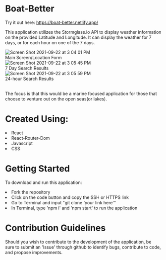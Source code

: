 # Boat-Better

Try it out here: <a href="https://boat-better.netlify.app/" target="_blank">https://boat-better.netlify.app/</a>

This application utilizes the Stormglass.io API to display weather information on the provided Latitude and Longitude. It can display the weather for 7 days, or for each hour on one of the 7 days.
<br>

![Screen Shot 2021-09-22 at 3 04 01 PM](https://user-images.githubusercontent.com/88410952/134413914-cfd87cc8-8332-4893-ba9e-18ff0017d3cd.png)
<br>Main Screen/Location Form<br>
![Screen Shot 2021-09-22 at 3 05 45 PM](https://user-images.githubusercontent.com/88410952/134414144-d82bd746-8eca-4b1a-853a-9f65bb24c9d1.png)
<br>7 Day Search Results<br>
![Screen Shot 2021-09-22 at 3 05 59 PM](https://user-images.githubusercontent.com/88410952/134414149-e27a5503-839c-48ce-8e60-9fdfb8c92e6d.png)
<br>24-hour Search Results

<br>
The focus is that this would be a marine focused application for those that choose to venture out on the open seas(or lakes).

# Created Using:
<li>React
<li>React-Router-Dom
<li>Javascript
<li>CSS

# Getting Started
To download and run this application:
<li>Fork the repository
<li>Click on the code button and copy the SSH or HTTPS link
<li>Go to Terminal and input "git clone 'your link here'"
<li>In Terminal, type 'npm i' and 'npm start' to run the application

# Contribution Guidelines
Should you wish to contribute to the development of the application, be sure to submit an 'Issue' through github to identify bugs, contribute to code, and propose improvements.
